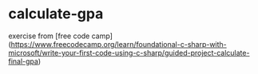 # calculate-gpa
exercise from [free code camp] (https://www.freecodecamp.org/learn/foundational-c-sharp-with-microsoft/write-your-first-code-using-c-sharp/guided-project-calculate-final-gpa)
